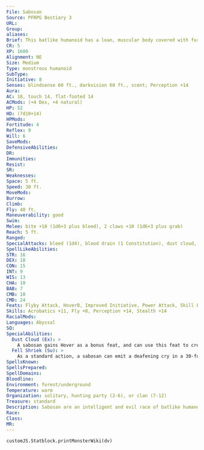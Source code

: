 ```yaml
---
File: Sabosan
Source: PFRPG Bestiary 3
URL: 
Group: 
aliases: 
Brief: This batlike humanoid has a lean, muscular body covered with fur and two large, leathery wings.
CR: 5
XP: 1600
Alignment: NE
Size: Medium
Type: monstrous humanoid
SubType: 
Initiative: 8
Senses: blindsense 60 ft., darkvision 60 ft., scent; Perception +14
Aura: 
AC: 18, touch 14, flat-footed 14
ACMods: (+4 Dex, +4 natural)
HP: 52
HD: (7d10+14)
HPMods: 
Fortitude: 4
Reflex: 9
Will: 6
SaveMods: 
DefensiveAbilities: 
DR: 
Immunities: 
Resist: 
SR: 
Weaknesses: 
Space: 5 ft.
Speed: 30 ft.
MoveMods: 
Burrow: 
Climb: 
Fly: 40 ft.
Maneuverability: good
Swim: 
Melee: bite +10 (1d6+3 plus bleed), 2 claws +10 (1d6+3 plus grab)
Reach: 5 ft.
Ranged: 
SpecialAttacks: bleed (1d4), blood drain (1 Constitution), dust cloud, fell shriek, powerful charge (claw, 2d6+6)
SpellLikeAbilities: 
STR: 16
DEX: 18
CON: 15
INT: 9
WIS: 13
CHA: 10
BAB: 7
CMB: 10
CMD: 24
Feats: Flyby Attack, HoverB, Improved Initiative, Power Attack, Skill Focus (Perception)
Skills: Acrobatics +11, Fly +8, Perception +14, Stealth +14
RacialMods: 
Languages: Abyssal
SQ: 
SpecialAbilities:
  Dust Cloud (Ex): >
    A sabosan gains Hover as a bonus feat, and can use this feat to create a dust cloud even though it is not Large. The resulting dust cloud has only a 30-foot radius.
  Fell Shriek (Su): >
    As a standard action, a sabosan can emit a deafening cry in a 30-foot cone. Creatures in this area must make a successful DC 15 Fortitude save or be deafened for 1 minute. Sabosan are immune to this ability. The save DC is Constitution-based.
SpellsKnown: 
SpellsPrepared: 
SpellDomains: 
Bloodline: 
Environment: forest/underground
Temperature: warm
Organization: solitary, hunting party (2-6), or clan (7-12)
Treasure: standard
Description: Sabosan are an intelligent and evil race of batlike humanoids that dwell in warm and isolated forests or deep underground in vast caverns.  Sabosan are vicious predators, combining human intelligence with a bat's natural adaptations for hunting. They favor warm climates, preferring to make their lairs in places that are inaccessible to most intruders, such  as mountaintop crags, abandoned ruins, subterranean caverns near hidden hot springs, and dense canopies of jungle trees. With wingspans almost three times their height, sabosan are agile and graceful fliers, capable of traveling miles on a single current of air in their dauntless search for prey.  Although they can see as well as any human in daylight, sabosan hunt at twilight or after dark when their echolocation-based blindsense ability gives them a great advantage. Sabosan can also use their voices offensively, funneling their screeches into blasts of high-pitched sound capable of deafening other creatures. When hunting en masse or attacking foes, a sabosan employs its fell shriek on adversaries while other sabosan use their massive wings to churn up great clouds of dust and debris, rendering foes deaf and blind.  A sabosan's emaciated frame belies its strength and agility, which are not apparent from its gaunt appearance. Its giant, leathery wings can reach a span of almost 20 feet. Both males and females have red or dark brown fur on their heads, necks, chests, and backs. Sabosan stand just under 6 feet tall and weigh only 150 pounds.
Race: 
Class: 
MR: 
---
```

```dataviewjs
customJS.Statblock.printMonsterWiki(dv)
```
